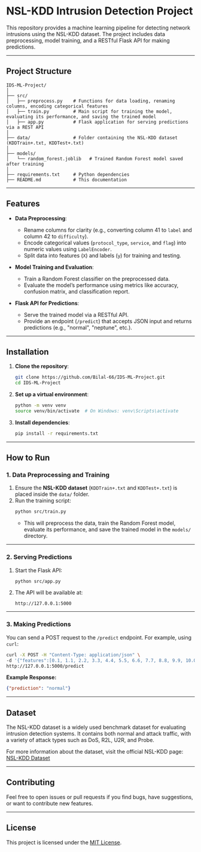 # NSL-KDD Intrusion Detection Project

This repository provides a machine learning pipeline for detecting network intrusions using the NSL-KDD dataset. The project includes data preprocessing, model training, and a RESTful Flask API for making predictions.

---

## **Project Structure**

```plaintext
IDS-ML-Project/
│
├── src/
│   ├── preprocess.py    # Functions for data loading, renaming columns, encoding categorical features
│   ├── train.py         # Main script for training the model, evaluating its performance, and saving the trained model
│   ├── app.py           # Flask application for serving predictions via a REST API
│
├── data/                # Folder containing the NSL-KDD dataset (KDDTrain+.txt, KDDTest+.txt)
│
├── models/
│   └── random_forest.joblib   # Trained Random Forest model saved after training
│
├── requirements.txt     # Python dependencies
├── README.md            # This documentation
```

---

## **Features**

- **Data Preprocessing**:  
  - Rename columns for clarity (e.g., converting column 41 to `label` and column 42 to `difficulty`).
  - Encode categorical values (`protocol_type`, `service`, and `flag`) into numeric values using `LabelEncoder`.
  - Split data into features (`X`) and labels (`y`) for training and testing.

- **Model Training and Evaluation**:  
  - Train a Random Forest classifier on the preprocessed data.  
  - Evaluate the model’s performance using metrics like accuracy, confusion matrix, and classification report.

- **Flask API for Predictions**:  
  - Serve the trained model via a RESTful API.  
  - Provide an endpoint (`/predict`) that accepts JSON input and returns predictions (e.g., "normal", "neptune", etc.).

---

## **Installation**

1. **Clone the repository**:
   ```bash
   git clone https://github.com/Bilal-66/IDS-ML-Project.git
   cd IDS-ML-Project
   ```

2. **Set up a virtual environment**:
   ```bash
   python -m venv venv
   source venv/bin/activate  # On Windows: venv\Scripts\activate
   ```

3. **Install dependencies**:
   ```bash
   pip install -r requirements.txt
   ```

---

## **How to Run**

### **1. Data Preprocessing and Training**

1. Ensure the **NSL-KDD dataset** (`KDDTrain+.txt` and `KDDTest+.txt`) is placed inside the `data/` folder.  
2. Run the training script:
   ```bash
   python src/train.py
   ```
   - This will preprocess the data, train the Random Forest model, evaluate its performance, and save the trained model in the `models/` directory.

---

### **2. Serving Predictions**

1. Start the Flask API:
   ```bash
   python src/app.py
   ```
2. The API will be available at:
   ```
   http://127.0.0.1:5000
   ```

---

### **3. Making Predictions**

You can send a POST request to the `/predict` endpoint. For example, using `curl`:

```bash
curl -X POST -H "Content-Type: application/json" \
-d '{"features":[0.1, 1.1, 2.2, 3.3, 4.4, 5.5, 6.6, 7.7, 8.8, 9.9, 10.0, 11.1, 12.2, 13.3, 14.4, 15.5, 16.6, 17.7, 18.8, 19.9, 20.0, 21.1, 22.2, 23.3, 24.4, 25.5, 26.6, 27.7, 28.8, 29.9, 30.0, 31.1, 32.2, 33.3, 34.4, 35.5, 36.6, 37.7, 38.8, 39.9, 40.0]}' \
http://127.0.0.1:5000/predict
```

**Example Response:**
```json
{"prediction": "normal"}
```

---

## **Dataset**

The NSL-KDD dataset is a widely used benchmark dataset for evaluating intrusion detection systems. It contains both normal and attack traffic, with a variety of attack types such as DoS, R2L, U2R, and Probe.

For more information about the dataset, visit the official NSL-KDD page:  
[NSL-KDD Dataset](https://www.unb.ca/cic/datasets/nsl.html)

---

## **Contributing**

Feel free to open issues or pull requests if you find bugs, have suggestions, or want to contribute new features.

---

## **License**

This project is licensed under the [MIT License](LICENSE).

